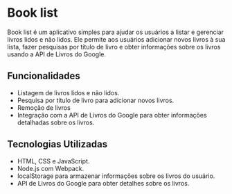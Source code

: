 # Book list 

Book list é um aplicativo simples para ajudar os usuários a listar e gerenciar livros lidos e não lidos. Ele permite aos usuários adicionar novos livros à sua lista, fazer pesquisas por título de livro e obter informações sobre os livros usando a API de Livros do Google.

## Funcionalidades

- Listagem de livros lidos e não lidos.
- Pesquisa por título de livro para adicionar novos livros.
- Remoção de livros
- Integração com a API de Livros do Google para obter informações detalhadas sobre os livros.

## Tecnologias Utilizadas

- HTML, CSS e JavaScript.
- Node.js com Webpack.
- localStorage para armazenar informações sobre os livros do usuário.
- API de Livros do Google para obter detalhes sobre os livros.
